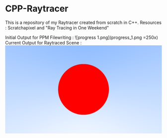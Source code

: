# CPP-Raytracer
This is a repository of my Raytracer created from scratch in C++. Resources : Scratchapixel and "Ray Tracing in One Weekend"

Initial Output for PPM Filewriting :
![progress 1.png](progress_1.png =250x)
Current Output for Raytraced Scene :
![progress 3.png](progress_3.png)
